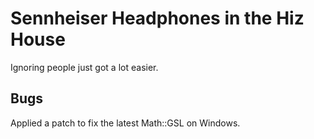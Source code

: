 # Sennheiser Headphones in the Hiz House

Ignoring people just got a lot easier.

## Bugs

Applied a patch to fix the latest Math::GSL on Windows.
